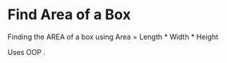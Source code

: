 # Find Area of a Box #

Finding the AREA of a box using Area = Length * Width * Height

Uses OOP .

